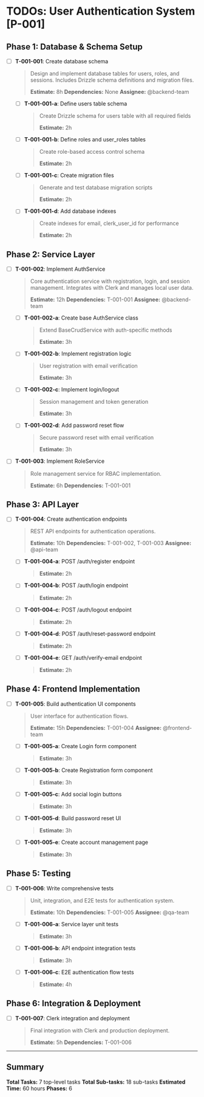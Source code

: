 # TODOs: User Authentication System [P-001]

## Phase 1: Database & Schema Setup

- [ ] **T-001-001**: Create database schema
  > Design and implement database tables for users, roles, and sessions.
  > Includes Drizzle schema definitions and migration files.
  >
  > **Estimate:** 8h
  > **Dependencies:** None
  > **Assignee:** @backend-team

  - [ ] **T-001-001-a**: Define users table schema
    > Create Drizzle schema for users table with all required fields
    >
    > **Estimate:** 2h

  - [ ] **T-001-001-b**: Define roles and user_roles tables
    > Create role-based access control schema
    >
    > **Estimate:** 2h

  - [ ] **T-001-001-c**: Create migration files
    > Generate and test database migration scripts
    >
    > **Estimate:** 2h

  - [ ] **T-001-001-d**: Add database indexes
    > Create indexes for email, clerk_user_id for performance
    >
    > **Estimate:** 2h

## Phase 2: Service Layer

- [ ] **T-001-002**: Implement AuthService
  > Core authentication service with registration, login, and session management.
  > Integrates with Clerk and manages local user data.
  >
  > **Estimate:** 12h
  > **Dependencies:** T-001-001
  > **Assignee:** @backend-team

  - [ ] **T-001-002-a**: Create base AuthService class
    > Extend BaseCrudService with auth-specific methods
    >
    > **Estimate:** 3h

  - [ ] **T-001-002-b**: Implement registration logic
    > User registration with email verification
    >
    > **Estimate:** 3h

  - [ ] **T-001-002-c**: Implement login/logout
    > Session management and token generation
    >
    > **Estimate:** 3h

  - [ ] **T-001-002-d**: Add password reset flow
    > Secure password reset with email verification
    >
    > **Estimate:** 3h

- [ ] **T-001-003**: Implement RoleService
  > Role management service for RBAC implementation.
  >
  > **Estimate:** 6h
  > **Dependencies:** T-001-001

## Phase 3: API Layer

- [ ] **T-001-004**: Create authentication endpoints
  > REST API endpoints for authentication operations.
  >
  > **Estimate:** 10h
  > **Dependencies:** T-001-002, T-001-003
  > **Assignee:** @api-team

  - [ ] **T-001-004-a**: POST /auth/register endpoint
    > **Estimate:** 2h
  - [ ] **T-001-004-b**: POST /auth/login endpoint
    > **Estimate:** 2h
  - [ ] **T-001-004-c**: POST /auth/logout endpoint
    > **Estimate:** 2h
  - [ ] **T-001-004-d**: POST /auth/reset-password endpoint
    > **Estimate:** 2h
  - [ ] **T-001-004-e**: GET /auth/verify-email endpoint
    > **Estimate:** 2h

## Phase 4: Frontend Implementation

- [ ] **T-001-005**: Build authentication UI components
  > User interface for authentication flows.
  >
  > **Estimate:** 15h
  > **Dependencies:** T-001-004
  > **Assignee:** @frontend-team

  - [ ] **T-001-005-a**: Create Login form component
    > **Estimate:** 3h
  - [ ] **T-001-005-b**: Create Registration form component
    > **Estimate:** 3h
  - [ ] **T-001-005-c**: Add social login buttons
    > **Estimate:** 3h
  - [ ] **T-001-005-d**: Build password reset UI
    > **Estimate:** 3h
  - [ ] **T-001-005-e**: Create account management page
    > **Estimate:** 3h

## Phase 5: Testing

- [ ] **T-001-006**: Write comprehensive tests
  > Unit, integration, and E2E tests for authentication system.
  >
  > **Estimate:** 10h
  > **Dependencies:** T-001-005
  > **Assignee:** @qa-team

  - [ ] **T-001-006-a**: Service layer unit tests
    > **Estimate:** 3h
  - [ ] **T-001-006-b**: API endpoint integration tests
    > **Estimate:** 3h
  - [ ] **T-001-006-c**: E2E authentication flow tests
    > **Estimate:** 4h

## Phase 6: Integration & Deployment

- [ ] **T-001-007**: Clerk integration and deployment
  > Final integration with Clerk and production deployment.
  >
  > **Estimate:** 5h
  > **Dependencies:** T-001-006

---

## Summary

**Total Tasks:** 7 top-level tasks
**Total Sub-tasks:** 18 sub-tasks
**Estimated Time:** 60 hours
**Phases:** 6

